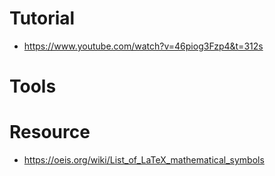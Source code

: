 # Tutorial
* https://www.youtube.com/watch?v=46piog3Fzp4&t=312s

# Tools

# Resource
* https://oeis.org/wiki/List_of_LaTeX_mathematical_symbols
